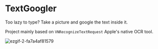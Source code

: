 # TextGoogler
Too lazy to type? Take a picture and google the text inside it.

Project mainly based on `VNRecognizeTextRequest` Apple's native OCR tool.

![ezgif-2-fa7a4af81579](https://user-images.githubusercontent.com/35230792/111871622-72896b00-898b-11eb-8bb5-42233323d8b8.gif)
